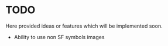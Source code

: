 # TODO

Here provided ideas or features which will be implemented soon.

- Ability to use non SF symbols images
